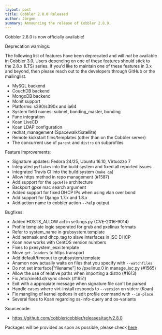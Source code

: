 ```yaml
---
layout: post
title: Cobbler 2.8.0 Released
author: Jörgen
summary: Announcing the release of Cobbler 2.8.0.
---
```

Cobbler 2.8.0 is now officially available!

Deprecation warnings:

The following list of features have been deprecated and will *not* be available in Cobbler 3.0. Users depending on one of these features should stick to the 2.8.x (LTS) series. If you'd like to maintain one of these features in 3.x and beyond, then please reach out to the developers through GitHub or the mailinglist.

* MySQL backend
* CouchDB backend
* MongoDB backend
* Monit support
* Platforms: s390/s390x and ia64
* System field names: subnet, bonding_master, bonding
* Func integration
* Koan LiveCD
* Koan LDAP configuration
* redhat_management (Spacewalk/Satellite)
* Remote kickstart files/templates (other than on the Cobbler server)
* The concurrent use of ``parent`` and ``distro`` on subprofiles

Feature improvements:

* Signature updates: Fedora 24/25, Ubuntu 16.10, Virtuozzo 7
* Integrated ``pyflakes`` into the build system and fixed all reported issues
* Integrated Travis CI into the build system (``make qa``)
* Allow https method in repo management (\#1587)
* Add support for the ``ppc64le`` architecture
* Backport gpxe mac search argument
* Added support for fixed DHCP IPs when using vlan over bond
* Add support for Django 1.7.x and 1.8.x
* Add action name to cobbler action ``--help`` output

Bugfixes:

* Added HOSTS_ALLOW acl in settings.py (CVE-2016-9014)
* Profile template logic seperated for grub and pxelinux formats
* Refer to system_name in grubsystem.template
* Add netmask and dhcp_tag to slave interfaces in ISC DHCP
* Koan now works with CentOS version numbers
* Fixes to pxesystem_esxi.template
* Move ``get-loaders`` to https transport
* Add default/timeout to grubsystem.template
* Anamon now actually waits on files that you specify with ``--watchfiles``
* Do not set interface["filename"] to /pxelinux.0 in manage_isc.py (\#1565)
* Allow the use of relative paths when importing a distro (\#1613)
* Fix /etc/xinetd.d/rsync check (\#1651)
* Exit with a appropiate message when signature file can't be parsed
* Handle cases where virt-install responds to ``--version`` on stderr (Koan)
* Fix mangling of kernel options in  edit profile command with ``--in-place``
* Several fixes to Koan regarding os-info-query and os-variants

Sourcecode:

* <a href="https://github.com/cobbler/cobbler/releases/tag/v2.8.0">https://github.com/cobbler/cobbler/releases/tag/v2.8.0</a>


Packages will be provided as soon as possible, please check <a href="http://download.opensuse.org/repositories/home:/libertas-ict:/cobbler28">here</a>

